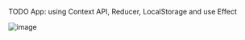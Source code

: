 TODO App: using Context API, Reducer, LocalStorage and use Effect

![image](https://user-images.githubusercontent.com/47289765/193744514-dcf21178-70f4-477b-b1b5-ccda23ed01af.png)
